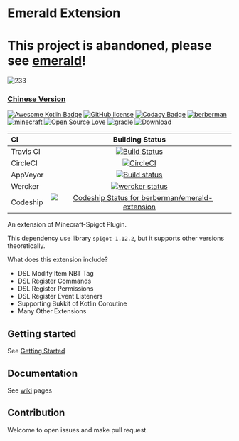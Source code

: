 # Emerald Extension
# **This project is abandoned, please see [emerald](https://github.com/berberman/emerald)!**  
![233](https://d1u5p3l4wpay3k.cloudfront.net/minecraft_zh_gamepedia/6/6a/Emerald.png?version=c18f3d42d9893b84e783362697408421)
### [Chinese Version](README-CN.md)
[![Awesome Kotlin Badge](https://kotlin.link/awesome-kotlin.svg)](https://github.com/KotlinBy/awesome-kotlin)
[![GitHub license](https://img.shields.io/badge/license-Apache%20License%202.0-blue.svg?style=flat)](http://www.apache.org/licenses/LICENSE-2.0)
 [![Codacy Badge](https://api.codacy.com/project/badge/Grade/7b4f22765ae44af4bd84103daddb00c7)](https://www.codacy.com/app/berberman/emerald-extension?utm_source=github.com&amp;utm_medium=referral&amp;utm_content=berberman/emerald-extension&amp;utm_campaign=Badge_Grade)
 [![berberman](https://img.shields.io/badge/powered_by-berberman-orange.svg)](https://github.com/berberman)
 [![minecraft](https://img.shields.io/badge/minecraft-1.12.2-yellowgreen.svg)](https://www.spigotmc.org/)
 [![Open Source Love](https://badges.frapsoft.com/os/v1/open-source.svg?v=103)](https://github.com/berberman/emerald-extension)
 [![gradle](https://img.shields.io/badge/gradle-4.4-brightgreen.svg)](https://gradle.org/)
 [![Download](https://api.bintray.com/packages/berberman/maven/emerald-extension/images/download.svg)](https://bintray.com/berberman/maven/emerald-extension/_latestVersion)

CI|Building Status
:---|:---:
Travis CI|[![Build Status](https://travis-ci.org/berberman/emerald-extension.svg?branch=master)](https://travis-ci.org/berberman/emerald-extension)
CircleCI|[![CircleCI](https://circleci.com/gh/berberman/emerald-extension.svg?style=svg)](https://circleci.com/gh/berberman/emerald-extension)
AppVeyor|[![Build status](https://ci.appveyor.com/api/projects/status/o1x1hh6xx6koh4v0?svg=true)](https://ci.appveyor.com/project/berberman/emerald-extension)
Wercker|[![wercker status](https://app.wercker.com/status/820a6a6b02261bd3bfe88b9b5a066dce/s/master "wercker status")](https://app.wercker.com/project/byKey/820a6a6b02261bd3bfe88b9b5a066dce)
Codeship|[ ![Codeship Status for berberman/emerald-extension](https://app.codeship.com/projects/350b4220-ec8e-0135-f54a-6e606d5d3d05/status?branch=master)](https://app.codeship.com/projects/270349)

An extension of Minecraft-Spigot Plugin.   

This dependency use library `spigot-1.12.2`,  but it supports other versions theoretically.

What does this extension include?
* DSL Modify Item NBT Tag
* DSL Register Commands
* DSL Register Permissions
* DSL Register Event Listeners
* Supporting Bukkit of Kotlin Coroutine
* Many Other Extensions
## Getting started
See [Getting Started](https://github.com/berberman/emerald-extension/wiki/Getting-started)
## Documentation
See [wiki](https://github.com/berberman/emerald-extension/wiki) pages
## Contribution
Welcome to open issues and make pull request.
